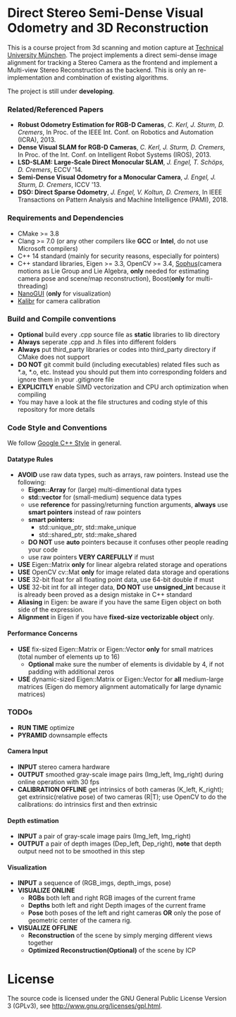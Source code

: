 # Direct Stereo Semi-Dense Visual Odometry and 3D Reconstruction
This is a course project from 3d scanning and motion capture at [Technical University München](https://www.tum.de/en/).
The project implements a direct semi-dense image alignment for tracking a Stereo Camera 
as the frontend and implement a Multi-view Stereo Reconstruction as the backend. This is only an re-implementation and 
combination of existing algorithms.

The project is still under **developing**.
 
### Related/Referenced Papers
* **Robust Odometry Estimation for RGB-D Cameras**, *C. Kerl, J. Sturm, D. Cremers*, In Proc. of the IEEE Int. Conf. on Robotics and Automation (ICRA), 2013.
* **Dense Visual SLAM for RGB-D Cameras**, *C. Kerl, J. Sturm, D. Cremers*, In Proc. of the Int. Conf. on Intelligent Robot Systems (IROS), 2013.
* **LSD-SLAM: Large-Scale Direct Monocular SLAM**, *J. Engel, T. Schöps, D. Cremers*, ECCV '14.
* **Semi-Dense Visual Odometry for a Monocular Camera**, *J. Engel, J. Sturm, D. Cremers*, ICCV '13.
* **DSO: Direct Sparse Odometry**, *J. Engel, V. Koltun, D. Cremers*, In IEEE Transactions on Pattern Analysis and Machine Intelligence (PAMI), 2018.

### Requirements and Dependencies

* CMake >= 3.8
* Clang >= 7.0 (or any other compilers like **GCC** or **Intel**, do not use Microsoft compilers)
* C++ 14 standard (mainly for security reasons, especially for pointers)
* C++ standard libraries, Eigen >= 3.3, OpenCV >= 3.4, [Sophus](https://github.com/strasdat/Sophus)(camera motions as Lie Group and Lie Algebra, **only** needed for estimating camera pose and scene/map reconstruction), 
Boost(**only** for multi-threading)
* [NanoGUI](https://nanogui.readthedocs.io/en/latest/) (**only** for visualization)
* [Kalibr](https://github.com/ethz-asl/kalibr) for camera calibration

### Build and Compile conventions

* **Optional** build every .cpp source file as **static** libraries to lib directory
* **Always** seperate .cpp and .h files into different folders
* **Always** put third_party libraries or codes into third_party directory if CMake does not support
* **DO NOT** git commit build (including executables) related files such as *.a, *.o, etc. Instead you should put them into corresponding folders and ignore them in your .gitignore file
* **EXPLICITLY** enable SIMD vectorization and CPU arch optimization when compiling
* You may have a look at the file structures and coding style of this repository for more details

### Code Style and Conventions

We follow [Google C++ Style](https://google.github.io/styleguide/cppguide.html) in general.

#### Datatype Rules
* **AVOID** use raw data types, such as arrays, raw pointers. Instead use the following:
    * **Eigen::Array** for (large) multi-dimentional data types
    * **std::vector** for (small-medium) sequence data types
    * use **reference** for passing/returning function arguments, **always** use **smart pointers** instead of raw pointers
    * **smart pointers:**
        *  std::unique_ptr, std::make_unique
        *  std::shared_ptr, std::make_shared
    * **DO NOT** use **auto** pointers because it confuses other people reading your code
    * use raw pointers **VERY CAREFULLY** if must
* **USE** Eigen::Matrix **only** for linear algebra related storage and operations
* **USE** OpenCV cv::Mat **only** for image related data storage and operations
* **USE** 32-bit float for all floating point data, use 64-bit double if must
* **USE** 32-bit int for all integer data, **DO NOT** use **unsigned_int** because it is already been 
proved as a design mistake in C++ standard
* **Aliasing** in Eigen: be aware if you have the same Eigen object on both side of the expression.
* **Alignment** in Eigen if you have **fixed-size vectorizable object** only.


#### Performance Concerns
* **USE** fix-sized Eigen::Matrix or Eigen::Vector **only** for small matrices (total number of elements up to 16)
    * **Optional** make sure the number of elements is dividable by 4, if not padding with additional zeros
* **USE** dynamic-sized Eigen::Matrix or Eigen::Vector for **all** medium-large matrices (Eigen do memory alignment automatically for large dynamic matrices)


### TODOs

* **RUN TIME** optimize
* **PYRAMID** downsample effects
 
#### Camera Input
* **INPUT** stereo camera hardware
* **OUTPUT** smoothed gray-scale image pairs (Img_left, Img_right) during online operation with 30 fps
* **CALIBRATION OFFLINE** get intrinsics of both cameras (K_left, K_right); get extrinsic(relative pose) of two cameras (R|T); use OpenCV to 
do the calibrations: do intrinsics first and then extrinsic

#### Depth estimation
* **INPUT** a pair of gray-scale image pairs (Img_left, Img_right)
* **OUTPUT** a pair of depth images (Dep_left, Dep_right), **note** that depth output need not to be smoothed in this step

#### Visualization
* **INPUT** a sequence of (RGB_imgs, depth_imgs, pose)
* **VISUALIZE ONLINE** 
    * **RGBs** both left and right RGB images of the current frame
    * **Depths** both left and right Depth images of the current frame
    * **Pose** both poses of the left and right cameras **OR** only the pose of geometric center of the camera rig.
* **VISUALIZE OFFLINE**
    * **Reconstruction** of the scene by simply merging different views together
    * **Optimized Reconstruction(Optional)** of the scene by ICP


# License
The source code is licensed under the GNU General Public License Version 3 (GPLv3), see http://www.gnu.org/licenses/gpl.html.




